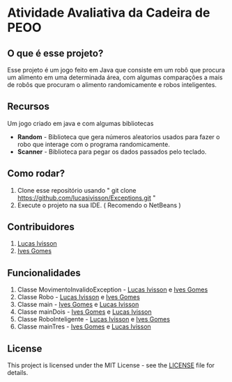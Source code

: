 # Atividade Avaliativa da Cadeira de PEOO

## O que é esse projeto?
Esse projeto é um jogo feito em Java que consiste em um robô que procura um alimento em uma determinada área, com algumas comparações a mais de robôs que procuram o alimento randomicamente e robos inteligentes.

## Recursos
Um jogo criado em java e com algumas bibliotecas

+ **Random** - Biblioteca que gera números aleatorios usados para fazer o robo que interage com o programa randomicamente. 
+ **Scanner** - Biblioteca para pegar os dados passados pelo teclado.

## Como rodar?

1. Clone esse repositório usando " git clone https://github.com/lucasivisson/Exceptions.git "
2. Execute o projeto na sua IDE. ( Recomendo o NetBeans )

## Contribuidores
1. [Lucas Ivisson](https://github.com/lucasivisson)
2. [Ives Gomes](https://github.com/Ives-Gomes)

## Funcionalidades
1. Classe MovimentoInvalidoException - [Lucas Ivisson](https://github.com/lucasivisson) e [Ives Gomes](https://github.com/Ives-Gomes)
2. Classe Robo - [Lucas Ivisson](https://github.com/lucasivisson) e [Ives Gomes](https://github.com/Ives-Gomes)
5. Classe main - [Ives Gomes](https://github.com/Ives-Gomes) e [Lucas Ivisson](https://github.com/lucasivisson)
6. Classe mainDois - [Ives Gomes](https://github.com/Ives-Gomes) e [Lucas Ivisson](https://github.com/lucasivisson)
7. Classe RoboInteligente - [Lucas Ivisson](https://github.com/lucasivisson) e [Ives Gomes](https://github.com/Ives-Gomes)
8. Classe mainTres - [Ives Gomes](https://github.com/Ives-Gomes) e [Lucas Ivisson](https://github.com/lucasivisson)

## License
This project is licensed under the MIT License - see the [LICENSE](https://github.com/lucasivisson/Exceptions/blob/master/LICENSE) file for details.







